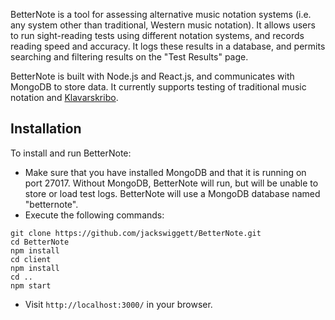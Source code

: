 BetterNote is a tool for assessing alternative music notation systems (i.e. any system other than traditional, Western music notation). It allows users to run sight-reading tests using different notation systems, and records reading speed and accuracy. It logs these results in a database, and permits searching and filtering results on the "Test Results" page.

BetterNote is built with Node.js and React.js, and communicates with MongoDB to store data. It currently supports testing of traditional music notation and [Klavarskribo](https://en.wikipedia.org/wiki/Klavarskribo).

## Installation

To install and run BetterNote:
* Make sure that you have installed MongoDB and that it is running on port 27017. Without MongoDB, BetterNote will run, but will be unable to store or load test logs. BetterNote will use a MongoDB database named "betternote".
* Execute the following commands:
```
git clone https://github.com/jackswiggett/BetterNote.git
cd BetterNote
npm install
cd client
npm install
cd ..
npm start
```
* Visit `http://localhost:3000/` in your browser.
